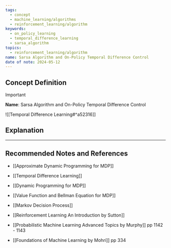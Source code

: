 ```yaml
---
tags:
  - concept
  - machine_learning/algorithms
  - reinforcement_learning/algorithm
keywords:
  - on_policy_learning
  - temporal_difference_learning
  - sarsa_algorithm
topics:
  - reinforcement_learning/algorithm
name: Sarsa Algorithm and On-Policy Temporal Difference Control
date of note: 2024-05-12
---
```


## Concept Definition

>[!important]
>**Name**: Sarsa Algorithm and On-Policy Temporal Difference Control

![[Temporal Difference Learning#^a52316]]



## Explanation





-----------
##  Recommended Notes and References

- [[Approximate Dynamic Programming for MDP]]
- [[Temporal Difference Learning]]

- [[Dynamic Programming for MDP]]
- [[Value Function and Bellman Equation for MDP]]
- [[Markov Decision Process]]



- [[Reinforcement Learning An Introduction by Sutton]]
- [[Probabilistic Machine Learning Advanced Topics by Murphy]] pp 1142 - 1143
- [[Foundations of Machine Learning by Mohri]] pp 334